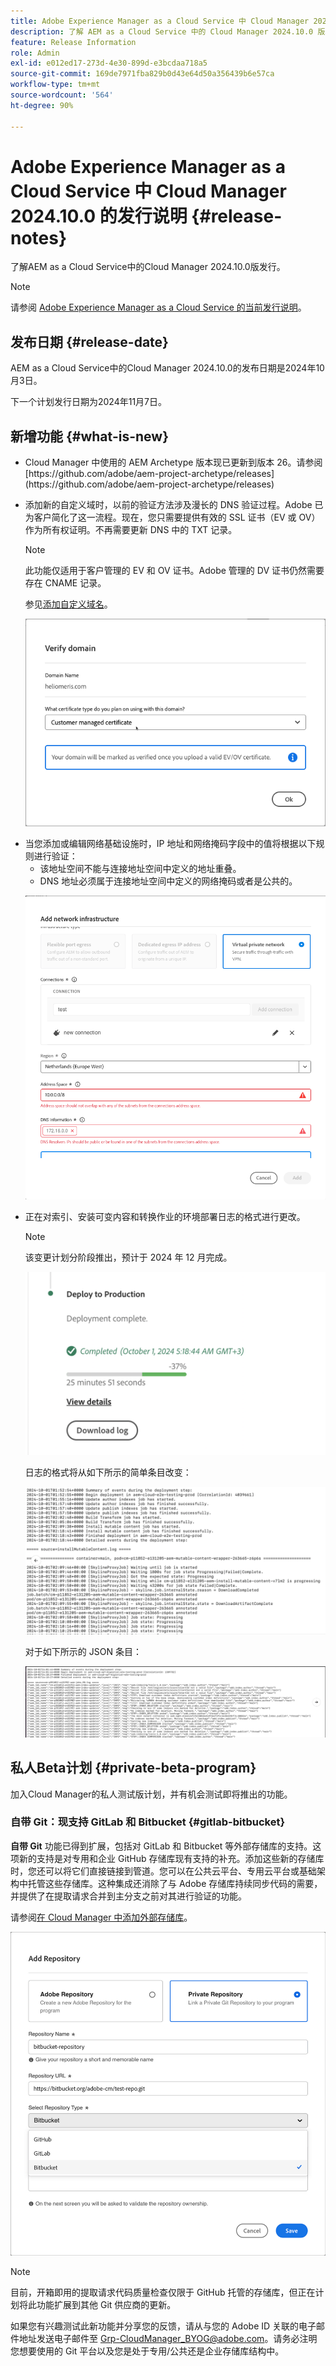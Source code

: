 ```yaml
---
title: Adobe Experience Manager as a Cloud Service 中 Cloud Manager 2024.10.0 的发行说明
description: 了解 AEM as a Cloud Service 中的 Cloud Manager 2024.10.0 版本。
feature: Release Information
role: Admin
exl-id: e012ed17-273d-4e30-899d-e3bcdaa718a5
source-git-commit: 169de7971fba829b0d43e64d50a356439b6e57ca
workflow-type: tm+mt
source-wordcount: '564'
ht-degree: 90%

---
```


# Adobe Experience Manager as a Cloud Service 中 Cloud Manager 2024.10.0 的发行说明 {#release-notes}

了解AEM as a Cloud Service中的Cloud Manager 2024.10.0版发行。

>[!NOTE]
>
>请参阅 [Adobe Experience Manager as a Cloud Service 的当前发行说明](/help/release-notes/release-notes-cloud/release-notes-current.md)。

## 发布日期 {#release-date}

AEM as a Cloud Service中的Cloud Manager 2024.10.0的发布日期是2024年10月3日。

下一个计划发行日期为2024年11月7日。

## 新增功能 {#what-is-new}

* <!-- BOTH CS & AMS --> Cloud Manager 中使用的 AEM Archetype 版本现已更新到版本 26。请参阅 [https://github.com/adobe/aem-project-archetype/releases](https://github.com/adobe/aem-project-archetype/releases)

<!-- (CMGR-59817) -->

* <!-- CS ONLY --> 添加新的自定义域时，以前的验证方法涉及漫长的 DNS 验证过程。Adobe 已为客户简化了这一流程。现在，您只需要提供有效的 SSL 证书（EV 或 OV）作为所有权证明。不再需要更新 DNS 中的 TXT 记录。

  >[!NOTE]
  >
  >此功能仅适用于客户管理的 EV 和 OV 证书。Adobe 管理的 DV 证书仍然需要存在 CNAME 记录。

  参见[添加自定义域名](/help/implementing/cloud-manager/custom-domain-names/add-custom-domain-name.md)。

  ![验证客户管理的 EV/OV 证书的域名](/help/implementing/cloud-manager/assets/verify-domain-customer-managed-step.png)

* <!-- CS ONLY --> 当您添加或编辑网络基础设施时，IP 地址和网络掩码字段中的值将根据以下规则进行验证：

   * 该地址空间不能与连接地址空间中定义的地址重叠。
   * DNS 地址必须属于连接地址空间中定义的网络掩码或者是公共的。

  ![添加网络基础结构对话框](/help/implementing/cloud-manager/release-notes/assets/network-infrastructure-add.png)

* <!-- CS ONLY --> 正在对索引、安装可变内容和转换作业的环境部署日志的格式进行更改。

  >[!NOTE]
  >
  >该变更计划分阶段推出，预计于 2024 年 12 月完成。

  ![部署到生产卡](/help/implementing/cloud-manager/release-notes/assets/deploy-to-production-card.png)

  日志的格式将从如下所示的简单条目改变：

  ![显示简单条目的日志文件](/help/implementing/cloud-manager/release-notes/assets/log-file-simple-entry.png)

  对于如下所示的 JSON 条目：

  ![显示 json 条目的日志文件](/help/implementing/cloud-manager/release-notes/assets/log-file-json-entry.png)


## 私人Beta计划 {#private-beta-program}

加入Cloud Manager的私人测试版计划，并有机会测试即将推出的功能。

### 自带 Git：现支持 GitLab 和 Bitbucket {#gitlab-bitbucket}

<!-- BOTH CS & AMS -->

**自带 Git** 功能已得到扩展，包括对 GitLab 和 Bitbucket 等外部存储库的支持。这项新的支持是对专用和企业 GitHub 存储库现有支持的补充。添加这些新的存储库时，您还可以将它们直接链接到管道。您可以在公共云平台、专用云平台或基础架构中托管这些存储库。这种集成还消除了与 Adobe 存储库持续同步代码的需要，并提供了在提取请求合并到主分支之前对其进行验证的功能。

请参阅[在 Cloud Manager 中添加外部存储库](/help/implementing/cloud-manager/managing-code/external-repositories.md)。

![添加“存储库”对话框](/help/implementing/cloud-manager/release-notes/assets/repositories-add-release-notes.png)

>[!NOTE]
>
>目前，开箱即用的提取请求代码质量检查仅限于 GitHub 托管的存储库，但正在计划将此功能扩展到其他 Git 供应商的更新。

如果您有兴趣测试此新功能并分享您的反馈，请从与您的 Adobe ID 关联的电子邮件地址发送电子邮件至 [Grp-CloudManager_BYOG@adobe.com](mailto:Grp-CloudManager_BYOG@adobe.com)。请务必注明您想要使用的 Git 平台以及您是处于专用/公共还是企业存储库结构中。


<!-- ## Bug fixes




## Known issues {#known-issues} -->
